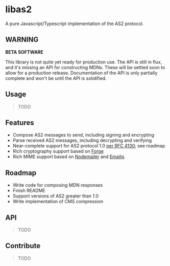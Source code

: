 # libas2

A pure Javascript/Typescript implementation of the AS2 protocol.

## **WARNING**

**BETA SOFTWARE**

This library is not quite yet ready for production use. The API is still in flux, and it's missing an API for constructing MDNs. These will be settled soon to allow for a production release. Documentation of the API is only partially complete and won't be until the API is solidified.

## Usage

> TODO

## Features

- Compose AS2 messages to send, including signing and encrypting
- Parse received AS2 messages, including decrypting and verifying
- Near-complete support for AS2 protocol 1.0 [per RFC 4130](https://tools.ietf.org/html/rfc4130); see roadmap
- Rich cryptography support based on [Forge](https://github.com/digitalbazaar/forge)
- Rich MIME support based on [Nodemailer](https://github.com/nodemailer/nodemailer) and [Emailjs](https://github.com/emailjs/emailjs-mime-parser)

## Roadmap

- Write code for composing MDN responses
- Finish README
- Support versions of AS2 greater than 1.0
- Write implementation of CMS compression

## API

> TODO

## Contribute

> TODO
